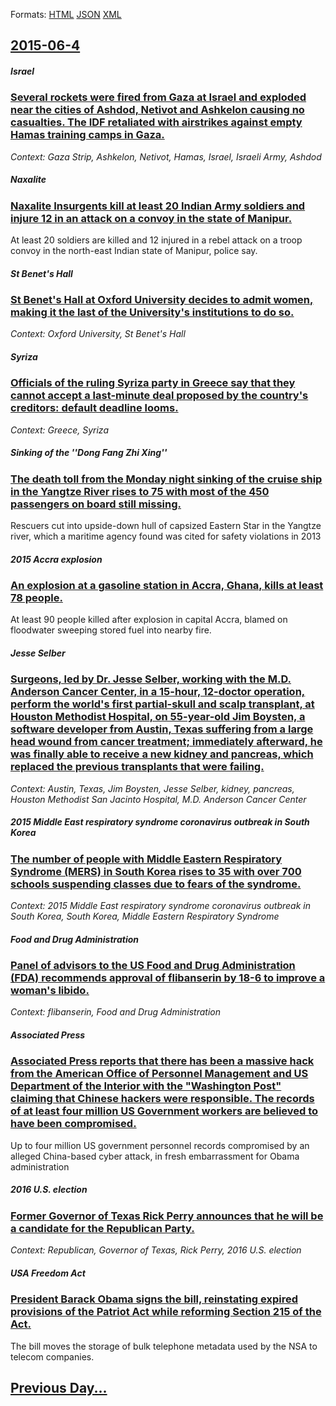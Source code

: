 
Formats: [HTML](2015/06/4/index.html)  [JSON](2015/06/4/index.json)  [XML](2015/06/4/index.xml)  

## [2015-06-4](/news/2015/06/4/index.md)

##### Israel
### [Several rockets were fired from Gaza at Israel and exploded near the cities of Ashdod, Netivot and Ashkelon causing no casualties. The IDF retaliated with airstrikes against empty Hamas training camps in Gaza. ](/news/2015/06/4/several-rockets-were-fired-from-gaza-at-israel-and-exploded-near-the-cities-of-ashdod-netivot-and-ashkelon-causing-no-casualties-the-idf-r.md)
_Context: Gaza Strip, Ashkelon, Netivot, Hamas, Israel, Israeli Army, Ashdod_

##### Naxalite
### [Naxalite Insurgents kill at least 20 Indian Army soldiers and injure 12 in an attack on a convoy in the state of Manipur. ](/news/2015/06/4/naxalite-insurgents-kill-at-least-20-indian-army-soldiers-and-injure-12-in-an-attack-on-a-convoy-in-the-state-of-manipur.md)
At least 20 soldiers are killed and 12 injured in a rebel attack on a troop convoy in the north-east Indian state of Manipur, police say.

##### St Benet's Hall
### [St Benet's Hall at Oxford University decides to admit women, making it the last of the University's institutions to do so. ](/news/2015/06/4/st-benet-s-hall-at-oxford-university-decides-to-admit-women-making-it-the-last-of-the-university-s-institutions-to-do-so.md)
_Context: Oxford University, St Benet's Hall_

##### Syriza
### [Officials of the ruling Syriza party in Greece say that they cannot accept a last-minute deal proposed by the country's creditors: default deadline looms. ](/news/2015/06/4/officials-of-the-ruling-syriza-party-in-greece-say-that-they-cannot-accept-a-last-minute-deal-proposed-by-the-country-s-creditors-default-d.md)
_Context: Greece, Syriza_

##### Sinking of the ''Dong Fang Zhi Xing''
### [The death toll from the Monday night sinking of the cruise ship in the Yangtze River rises to 75 with most of the 450 passengers on board still missing. ](/news/2015/06/4/the-death-toll-from-the-monday-night-sinking-of-the-cruise-ship-in-the-yangtze-river-rises-to-75-with-most-of-the-450-passengers-on-board-st.md)
Rescuers cut into upside-down hull of capsized Eastern Star in the Yangtze river, which a maritime agency found was cited for safety violations in 2013

##### 2015 Accra explosion
### [An explosion at a gasoline station in Accra, Ghana, kills at least 78 people. ](/news/2015/06/4/an-explosion-at-a-gasoline-station-in-accra-ghana-kills-at-least-78-people.md)
At least 90 people killed after explosion in capital Accra, blamed on floodwater sweeping stored fuel into nearby fire.

##### Jesse Selber
### [Surgeons, led by Dr. Jesse Selber, working with the M.D. Anderson Cancer Center, in a 15-hour, 12-doctor operation, perform the world's first partial-skull and scalp transplant, at Houston Methodist Hospital, on 55-year-old Jim Boysten, a software developer from Austin, Texas suffering from a large head wound from cancer treatment; immediately afterward, he was finally able to receive a new kidney and pancreas, which replaced the previous transplants that were failing. ](/news/2015/06/4/surgeons-led-by-dr-jesse-selber-working-with-the-m-d-anderson-cancer-center-in-a-15-hour-12-doctor-operation-perform-the-world-s-firs.md)
_Context: Austin, Texas, Jim Boysten, Jesse Selber, kidney, pancreas, Houston Methodist San Jacinto Hospital, M.D. Anderson Cancer Center_

##### 2015 Middle East respiratory syndrome coronavirus outbreak in South Korea
### [ The number of people with Middle Eastern Respiratory Syndrome (MERS) in South Korea rises to 35 with over 700 schools suspending classes due to fears of the syndrome. ](/news/2015/06/4/the-number-of-people-with-middle-eastern-respiratory-syndrome-mers-in-south-korea-rises-to-35-with-over-700-schools-suspending-classes-du.md)
_Context: 2015 Middle East respiratory syndrome coronavirus outbreak in South Korea, South Korea, Middle Eastern Respiratory Syndrome_

##### Food and Drug Administration
### [ Panel of advisors to the US Food and Drug Administration (FDA) recommends approval of flibanserin by 18-6 to improve a woman's libido. ](/news/2015/06/4/panel-of-advisors-to-the-us-food-and-drug-administration-fda-recommends-approval-of-flibanserin-by-18a6-to-improve-a-woman-s-libido.md)
_Context: flibanserin, Food and Drug Administration_

##### Associated Press
### [Associated Press reports that there has been a massive hack from the American Office of Personnel Management and US Department of the Interior with the "Washington Post" claiming that Chinese hackers were responsible. The records of at least four million US Government workers are believed to have been compromised. ](/news/2015/06/4/associated-press-reports-that-there-has-been-a-massive-hack-from-the-american-office-of-personnel-management-and-us-department-of-the-interi.md)
Up to four million US government personnel records compromised by an alleged China-based cyber attack, in fresh embarrassment for Obama administration

##### 2016 U.S. election
### [Former Governor of Texas Rick Perry announces that he will be a candidate for the Republican Party. ](/news/2015/06/4/former-governor-of-texas-rick-perry-announces-that-he-will-be-a-candidate-for-the-republican-party.md)
_Context: Republican, Governor of Texas, Rick Perry, 2016 U.S. election_

##### USA Freedom Act
### [ President Barack Obama signs the bill, reinstating expired provisions of the Patriot Act while reforming Section 215 of the Act. ](/news/2015/06/4/president-barack-obama-signs-the-bill-reinstating-expired-provisions-of-the-patriot-act-while-reforming-section-215-of-the-act.md)
The bill moves the storage of bulk telephone metadata used by the NSA to telecom companies.

## [Previous Day...](/news/2015/06/3/index.md)

